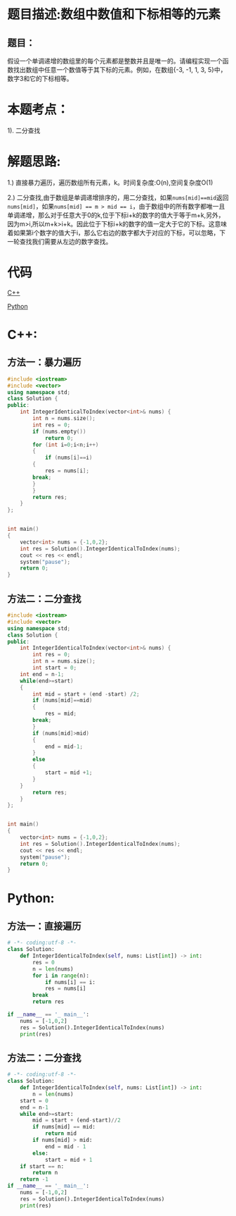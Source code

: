 # 题目描述:数组中数值和下标相等的元素
## 题目：
假设一个单调递增的数组里的每个元素都是整数并且是唯一的。请编程实现一个函数找出数组中任意一个数值等于其下标的元素。例如，在数组{-3, -1, 1, 3, 5}中，数字3和它的下标相等。

# 本题考点：
  
  1). 二分查找  
  
  
# 解题思路:
  
  1.) 直接暴力遍历，遍历数组所有元素，k。时间复杂度:O(n),空间复杂度O(1)
  
  2.) 二分查找,由于数组是单调递增排序的，用二分查找，如果``nums[mid]==mid``返回``nums[mid]``，如果``nums[mid] == m > mid == i``，由于数组中的所有数字都唯一且单调递增，那么对于任意大于0的k,位于下标i+k的数字的值大于等于m+k,另外，因为m>i,所以m+k>i+k。因此位于下标i+k的数字的值一定大于它的下标。这意味着如果第i个数字的值大于i，那么它右边的数字都大于对应的下标，可以忽略，下一轮查找我们需要从左边的数字查找。

# 代码

[C++](./IntegerIdenticalToIndex.cpp)

[Python](./IntegerIdenticalToIndex.py)

# C++:
## 方法一：暴力遍历
```c++
#include <iostream>
#include <vector>
using namespace std;
class Solution {
public:
    int IntegerIdenticalToIndex(vector<int>& nums) {
        int n = nums.size();
        int res = 0;
        if (nums.empty())
            return 0;
        for (int i=0;i<n;i++)
        {
            if (nums[i]==i)
	    {
	    	res = nums[i];
		break;
	    }
        }
        return res;
    }
};


int main()
{
	vector<int> nums = {-1,0,2};
	int res = Solution().IntegerIdenticalToIndex(nums);
	cout << res << endl;
	system("pause");
	return 0;
}
```


## 方法二：二分查找
```c++
#include <iostream>
#include <vector>
using namespace std;
class Solution {
public:
    int IntegerIdenticalToIndex(vector<int>& nums) {
        int res = 0;
        int n = nums.size();
        int start = 0;
	int end = n-1;
	while(end>=start)
	{
	    int mid = start + (end -start) /2;
	    if (nums[mid]==mid)
	    {
	    	res = mid;
		break;
	    }
	    if (nums[mid]>mid)
	    {
	    	end = mid-1;
	    }
	    else
	    {
	    	start = mid +1;
	    }
	}
        return res;
    }
};


int main()
{
	vector<int> nums = {-1,0,2};
	int res = Solution().IntegerIdenticalToIndex(nums);
	cout << res << endl;
	system("pause");
	return 0;
}
```


# Python:
## 方法一：直接遍历
```python
# -*- coding:utf-8 -*-
class Solution:
    def IntegerIdenticalToIndex(self, nums: List[int]) -> int:
        res = 0
        n = len(nums)
        for i in range(n):
            if nums[i] == i:
	    	res = nums[i]
		break
        return res

if __name__ == '_ main__':
    nums = [-1,0,2]
    res = Solution().IntegerIdenticalToIndex(nums)    
    print(res)
```

## 方法二：二分查找
```python
# -*- coding:utf-8 -*-
class Solution:
    def IntegerIdenticalToIndex(self, nums: List[int]) -> int:
        n = len(nums)
	start = 0
	end = n-1
	while end>=start:
	    mid = start + (end-start)//2
	    if nums[mid] == mid:
	    	return mid
	    if nums[mid] > mid:
	    	end = mid - 1
	    else:
	    	start = mid + 1
	if start == n:
	    return n
	return -1
if __name__ == '_ main__':
    nums = [-1,0,2]
    res = Solution().IntegerIdenticalToIndex(nums)    
    print(res)
```
